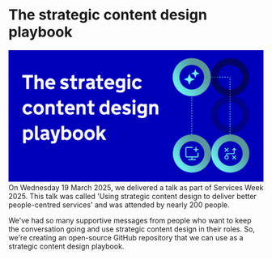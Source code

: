 # The strategic content design playbook
![Strategic content design playbook](https://github.com/dombillington/strategic-content-design-playbook/blob/main/Screenshot%202025-04-01%20at%2008.42.15.png)
On Wednesday 19 March 2025, we delivered a talk as part of Services Week 2025. This talk was called 'Using strategic content design to deliver better people-centred services' and was attended by nearly 200 people.

We've had so many supportive messages from people who want to keep the conversation going and use strategic content design in their roles. So, we're creating an open-source GitHub repository that we can use as a strategic content design playbook.
